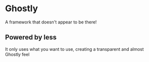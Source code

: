 Ghostly
=======

A framework that doesn't appear to be there!

## Powered by less

It only uses what you want to use, creating a transparent and almost Ghostly feel
